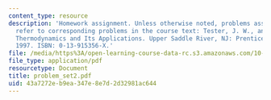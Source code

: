 ```yaml
---
content_type: resource
description: 'Homework assignment. Unless otherwise noted, problems assigned by number
  refer to corresponding problems in the course text: Tester, J. W., and Modell, Michael.
  Thermodynamics and Its Applications. Upper Saddle River, NJ: Prentice Hall PTR,
  1997. ISBN: 0-13-915356-X.'
file: /media/https%3A/open-learning-course-data-rc.s3.amazonaws.com/10-40-chemical-engineering-thermodynamics-fall-2003/43a7272eb9ea347e8e7d2d32981ac644_problem_set2.pdf
file_type: application/pdf
resourcetype: Document
title: problem_set2.pdf
uid: 43a7272e-b9ea-347e-8e7d-2d32981ac644
---
```

